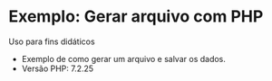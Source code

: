 # Exemplo: Gerar arquivo com PHP
Uso para fins didáticos
- Exemplo de como gerar um arquivo e salvar os dados. 
- Versão PHP: 7.2.25
